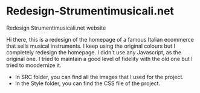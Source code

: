 # Redesign-Strumentimusicali.net
Redesign Strumentimusicali.net website

Hi there, this is a redesign of the homepage of a famous Italian ecommerce that sells musical instruments. I keep using the original colours but I completely redesign the homepage. I didn't use any Javascript, as the original one. I tried to maintain a good level of fidelity with the old one but I tried to moodernize it.
- In SRC folder, you can find all the images that I used for the project.
- In the Style folder, you can find the CSS file of the project.
